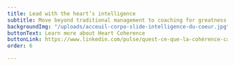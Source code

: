 ```yaml
---
title: Lead with the heart’s intelligence
subtitle: Move beyond traditional management to coaching for greatness
backgroundImg: "/uploads/acceuil-corpo-slide-intelligence-du-coeur.jpg"
buttonText: Learn more about Heart Coherence
buttonLink: https://www.linkedin.com/pulse/quest-ce-que-la-cohérence-cardiaque-nancy-bilodeau-mba/
order: 6

---
```

